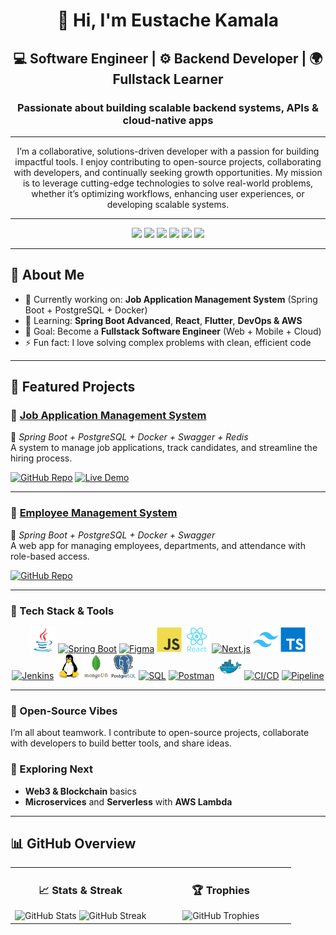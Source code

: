 <div align="center">

# 👋 Hi, I'm **Eustache Kamala**  
## 💻 Software Engineer | ⚙️ Backend Developer | 🌍 Fullstack Learner
### Passionate about building **scalable backend systems, APIs & cloud-native apps**  

---

<p>
I’m a collaborative, solutions-driven developer with a passion for building impactful tools.  
I enjoy contributing to open-source projects, collaborating with developers, and continually seeking growth opportunities.  
My mission is to leverage cutting-edge technologies to solve real-world problems,  whether it’s optimizing workflows, enhancing user experiences, or developing scalable systems.  
</p>

---

<!-- Tech Stack Badges -->
<p>
  <img src="https://img.shields.io/badge/Code-Java-red?style=for-the-badge&logo=java&logoColor=white" />
  <img src="https://img.shields.io/badge/Backend-SpringBoot-green?style=for-the-badge&logo=springboot&logoColor=white" />
  <img src="https://img.shields.io/badge/Database-PostgreSQL-blue?style=for-the-badge&logo=postgresql&logoColor=white" />
  <img src="https://img.shields.io/badge/Cloud-Docker-2496ED?style=for-the-badge&logo=docker&logoColor=white" />
  <img src="https://img.shields.io/badge/UI-React-61DAFB?style=for-the-badge&logo=react&logoColor=black" />
  <img src="https://img.shields.io/badge/UI-Flutter-02569B?style=for-the-badge&logo=flutter&logoColor=white" />
</p>

</div>

---

## 🚀 About Me

- 🔭 Currently working on: **Job Application Management System** (Spring Boot + PostgreSQL + Docker)  
- 🌱 Learning: **Spring Boot Advanced**, **React**, **Flutter**, **DevOps & AWS**  
- 🎯 Goal: Become a **Fullstack Software Engineer** (Web + Mobile + Cloud)  
- ⚡ Fun fact: I love solving complex problems with clean, efficient code  

---

## 📌 Featured Projects  

### 📂 [Job Application Management System](https://github.com/Eustachekamala/JobApplicationManagement)  
🔹 *Spring Boot + PostgreSQL + Docker + Swagger + Redis*  
A system to manage job applications, track candidates, and streamline the hiring process.

[![GitHub Repo](https://img.shields.io/badge/Repo-000?style=for-the-badge&logo=github&logoColor=white)](https://github.com/Eustachekamala/JobApplicationManagement) [![Live Demo](https://img.shields.io/badge/Demo-0A66C2?style=for-the-badge&logo=vercel&logoColor=white)](https://job-application-management-system-latest-qvm4.onrender.com/swagger-ui/index.html)  

---

### 📂 [Employee Management System](https://github.com/Eustachekamala/EMS)  
🔹 *Spring Boot + PostgreSQL + Docker + Swagger*  
A web app for managing employees, departments, and attendance with role-based access.

[![GitHub Repo](https://img.shields.io/badge/Repo-000?style=for-the-badge&logo=github&logoColor=white)](https://github.com/Eustachekamala/EMS)  

---

### 🔧 Tech Stack & Tools
<p align="center">
  <!-- Java --> 
  <a href="https://www.java.com" target="_blank"><img src="https://raw.githubusercontent.com/devicons/devicon/master/icons/java/java-original.svg" alt="Java" width="40" height="40"/></a>
  <!-- Spring Boot -->
  <a href="https://spring.io/projects/spring-boot" target="_blank"><img src="https://www.vectorlogo.zone/logos/springio/springio-icon.svg" alt="Spring Boot" width="40" height="40"/></a>
  <!-- Figma --> 
  <a href="https://www.figma.com/" target="_blank"><img src="https://www.vectorlogo.zone/logos/figma/figma-icon.svg" alt="Figma" width="40" height="40"/></a>
  <!-- JavaScript --> 
  <a href="https://developer.mozilla.org/en-US/docs/Web/JavaScript" target="_blank"><img src="https://raw.githubusercontent.com/devicons/devicon/master/icons/javascript/javascript-original.svg" alt="JavaScript" width="40" height="40"/></a>
  <!-- React --> 
  <a href="https://reactjs.org/" target="_blank"><img src="https://raw.githubusercontent.com/devicons/devicon/master/icons/react/react-original-wordmark.svg" alt="React" width="40" height="40"/></a>
  <!-- Next.js --> 
  <a href="https://nextjs.org/" target="_blank"><img src="https://www.vectorlogo.zone/logos/nextjs/nextjs-icon.svg" alt="Next.js" width="40" height="40"/></a>
  <!-- Tailwind --> 
  <a href="https://tailwindcss.com/" target="_blank"><img src="https://github.com/devicons/devicon/blob/v2.16.0/icons/tailwindcss/tailwindcss-original.svg" alt="Tailwind" width="40" height="40"/></a>
  <!-- TypeScript --> 
  <a href="https://www.typescriptlang.org/" target="_blank"><img src="https://raw.githubusercontent.com/devicons/devicon/master/icons/typescript/typescript-original.svg" alt="TypeScript" width="40" height="40"/></a>
  <!-- Jenkins --> 
  <a href="https://www.jenkins.io" target="_blank"><img src="https://www.vectorlogo.zone/logos/jenkins/jenkins-icon.svg" alt="Jenkins" width="40" height="40"/></a>
  <!-- Linux --> 
  <a href="https://www.linux.org/" target="_blank"><img src="https://raw.githubusercontent.com/devicons/devicon/master/icons/linux/linux-original.svg" alt="Linux" width="40" height="40"/></a>
  <!-- MongoDB --> 
  <a href="https://www.mongodb.com/" target="_blank"><img src="https://raw.githubusercontent.com/devicons/devicon/master/icons/mongodb/mongodb-original-wordmark.svg" alt="MongoDB" width="40" height="40"/></a>
  <!-- PostgreSQL --> 
  <a href="https://www.postgresql.org" target="_blank"><img src="https://raw.githubusercontent.com/devicons/devicon/master/icons/postgresql/postgresql-original-wordmark.svg" alt="PostgreSQL" width="40" height="40"/></a>
  <!-- SQL -->
  <a href="https://www.w3schools.com/sql/" target="_blank"><img src="https://cdn-icons-png.flaticon.com/512/4248/4248443.png" alt="SQL" width="40" height="40"/></a>
  <!-- Postman -->
  <a href="https://www.postman.com/" target="_blank"><img src="https://www.vectorlogo.zone/logos/getpostman/getpostman-icon.svg" alt="Postman" width="40" height="40"/></a>
  <!-- Docker -->
  <a href="https://www.docker.com/" target="_blank"><img src="https://raw.githubusercontent.com/devicons/devicon/master/icons/docker/docker-original.svg" alt="Docker" width="40" height="40"/></a>
  <!-- CI/CD -->
  <a href="https://www.atlassian.com/continuous-delivery/ci-vs-cd" target="_blank"><img src="https://cdn-icons-png.flaticon.com/512/906/906324.png" alt="CI/CD" width="40" height="40"/></a>
  <!-- Pipeline -->
  <a href="https://en.wikipedia.org/wiki/Pipeline_(software)" target="_blank"><img src="https://cdn-icons-png.flaticon.com/512/2329/2329074.png" alt="Pipeline" width="40" height="40"/></a>
</p>

---

### 🔄 Open-Source Vibes
I’m all about teamwork. I contribute to open-source projects, collaborate with developers to build better tools, and share ideas.

### 🌟 Exploring Next
- **Web3 & Blockchain** basics  
- **Microservices** and **Serverless** with **AWS Lambda**

---

## 📊 GitHub Overview  

<table align="center">
<tr>
<td align="center" width="50%">
  
  ### 📈 Stats & Streak  
  <img src="https://github-readme-stats.vercel.app/api?username=eustachekamala&theme=dark&hide_border=false&include_all_commits=false&count_private=false" height="180" alt="GitHub Stats" />
  <img src="https://github-readme-streak-stats.herokuapp.com/?user=eustachekamala&theme=dark&hide_border=false" height="180" alt="GitHub Streak" />
  
</td>
<td align="center" width="50%">
  
  ### 🏆 Trophies  
  <img src="https://github-profile-trophy.vercel.app/?username=eustachekamala&theme=radical&no-frame=false&no-bg=false&margin-w=4" alt="GitHub Trophies" />
  
</td>
</tr>
</table>


